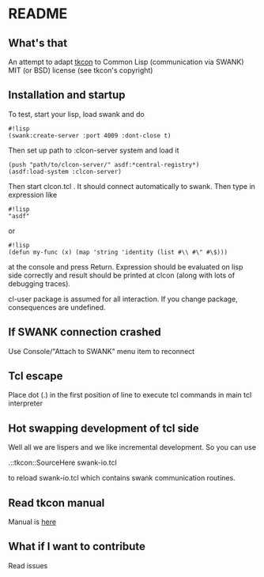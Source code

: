 # README #

## What's that
An attempt to adapt [tkcon](http://tkcon.sourceforge.net/) to Common Lisp (communication via SWANK)
MIT (or BSD) license (see tkcon's copyright)

## Installation and startup 
To test, start your lisp, load swank and do 

```
#!lisp
(swank:create-server :port 4009 :dont-close t)
```

Then set up path to :clcon-server system and load it
```
(push "path/to/clcon-server/" asdf:*central-registry*)
(asdf:load-system :clcon-server)
```

Then start clcon.tcl . It should connect automatically to swank. 
Then type in expression like 

```
#!lisp
"asdf"
```
or
```
#!lisp
(defun my-func (x) (map 'string 'identity (list #\\ #\" #\$)))
```

at the console and press Return. Expression should be evaluated on lisp side correctly
and result should be printed at clcon (along with lots of debugging traces). 

cl-user package is assumed for all interaction. If you change package, consequences are undefined.

## If SWANK connection crashed
Use Console/"Attach to SWANK" menu item to reconnect

## Tcl escape
Place dot (.) in the first position of line to execute tcl commands in main tcl interpreter

## Hot swapping development of tcl side
Well all we are lispers and we like incremental development. So you can use 

.::tkcon::SourceHere swank-io.tcl

to reload swank-io.tcl which contains swank communication routines. 

## Read tkcon manual
Manual is [here](http://tkcon.sourceforge.net/docs/index.html)
 
## What if I want to contribute
Read issues